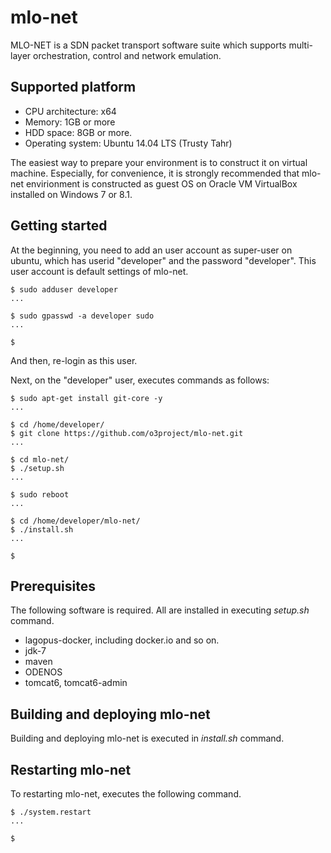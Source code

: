 mlo-net
==============
MLO-NET is a SDN packet transport software suite which supports multi-layer orchestration, control and network emulation.

Supported platform
--------
- CPU architecture: x64
- Memory: 1GB or more
- HDD space: 8GB or more.
- Operating system: Ubuntu 14.04 LTS (Trusty Tahr)

The easiest way to prepare your environment is to construct it on 
virtual machine.
Especially, for convenience, it is strongly recommended that mlo-net 
envirionment is constructed as guest OS on Oracle VM VirtualBox 
installed on Windows 7 or 8.1.

Getting started
--------

At the beginning, you need to add an user account as super-user 
on ubuntu, which has userid "developer" and the password "developer".
This user account is default settings of mlo-net.

```
$ sudo adduser developer
...

$ sudo gpasswd -a developer sudo
...

$
```
And then, re-login as this user.

Next, on the "developer" user, executes commands as follows:

```
$ sudo apt-get install git-core -y
...

$ cd /home/developer/
$ git clone https://github.com/o3project/mlo-net.git
...

$ cd mlo-net/
$ ./setup.sh
...

$ sudo reboot
...

$ cd /home/developer/mlo-net/
$ ./install.sh
...

$

```

Prerequisites
--------
The following software is required.
All are installed in executing *setup.sh* command.

- lagopus-docker, including docker.io and so on.
- jdk-7
- maven
- ODENOS
- tomcat6, tomcat6-admin


Building and deploying mlo-net
--------
Building and deploying mlo-net is executed in *install.sh* command.

Restarting mlo-net
--------
To restarting mlo-net, executes the following command.
```
$ ./system.restart
...

$ 
```




